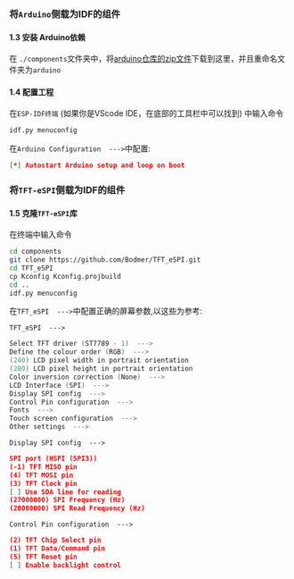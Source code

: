 ### 将`Arduino`侧载为IDF的组件

#### 1.3 安装 Arduino依赖

在 `./components`文件夹中，将[arduino仓库的zip文件](https://github.com/espressif/arduino-esp32/archive/refs/tags/2.0.17.zip)下载到这里，并且重命名文件夹为`arduino`

#### 1.4 配置工程

在`ESP-IDF终端` (如果你是VScode IDE，在底部的工具栏中可以找到) 中输入命令

```bash
idf.py menuconfig
```

在`Arduino Configuration  --->`中配置:

```json
[*] Autostart Arduino setup and loop on boot
```


### 将`TFT-eSPI`侧载为IDF的组件

#### 1.5 克隆`TFT-eSPI`库

在终端中输入命令

```bash
cd components
git clone https://github.com/Bodmer/TFT_eSPI.git
cd TFT_eSPI
cp Kconfig Kconfig.projbuild 
cd ..
idf.py menuconfig
```
在`TFT_eSPI  --->`中配置正确的屏幕参数,以这些为参考:

`TFT_eSPI  ---> `
```C
Select TFT driver (ST7789 - 1)  --->
Define the colour order (RGB)  --->
(240) LCD pixel width in portrait orientation
(280) LCD pixel height in portrait orientation
Color inversion correction (None)  --->
LCD Interface (SPI)  --->
Display SPI config  --->
Control Pin configuration  --->
Fonts  --->
Touch screen configuration  ---> 
Other settings  --->
```

`Display SPI config  --->`
```json
SPI port (HSPI (SPI3))
(-1) TFT MISO pin              
(4) TFT MOSI pin
(3) TFT Clock pin              
[ ] Use SDA line for reading       
(27000000) SPI Frequency (Hz)
(20000000) SPI Read Frequency (Hz)
```

`Control Pin configuration  --->`
```json
(2) TFT Chip Select pin
(1) TFT Data/Command pin
(5) TFT Reset pin
[ ] Enable backlight control
```